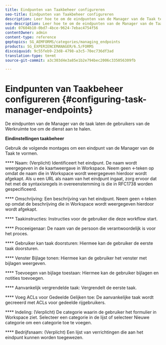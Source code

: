 ```yaml
---
title: Eindpunten van Taakbeheer configureren
seo-title: Eindpunten van Taakbeheer configureren
description: Leer hoe te om de eindpunten van de Manager van de Taak te vormen.
seo-description: Leer hoe te om de eindpunten van de Manager van de Taak te vormen.
uuid: 07604b10-0bd7-4bce-9624-7ebac4754f56
contentOwner: admin
content-type: reference
geptopics: SG_AEMFORMS/categories/managing_endpoints
products: SG_EXPERIENCEMANAGER/6.5/FORMS
discoiquuid: 9c55feb9-23d8-4798-a3c5-70ec736df3ad
translation-type: tm+mt
source-git-commit: a3c303d4e3a85e1b2e794bec2006c335056309fb

---
```



# Eindpunten van Taakbeheer configureren {#configuring-task-manager-endpoints}

De eindpunten van de Manager van de taak laten de gebruikers van de Werkruimte toe om de dienst aan te halen.

**Eindinstellingen taakbeheer**

Gebruik de volgende montages om een eindpunt van de Manager van de Taak te vormen.

**** Naam: (Verplicht) Identificeert het eindpunt. De naam wordt weergegeven in de kaartweergave in Workspace. Neem geen &lt;-teken op omdat de naam die in Workspace wordt weergegeven hierdoor wordt afgekapt. Als u een URL als naam van het eindpunt ingaat, zorg ervoor dat het met de syntaxisregels in overeenstemming is die in RFC1738 worden gespecificeerd.

**** Omschrijving: Een beschrijving van het eindpunt. Neem geen &lt;-teken op omdat de beschrijving die in Workspace wordt weergegeven hierdoor wordt afgekapt.

**** Taakinstructies: Instructies voor de gebruiker die deze workflow start.

**** Proceeigenaar: De naam van de persoon die verantwoordelijk is voor het proces.

**** Gebruiker kan taak doorsturen: Hiermee kan de gebruiker de eerste taak doorsturen.

**** Venster Bijlage tonen: Hiermee kan de gebruiker het venster met bijlagen weergeven.

**** Toevoegen van bijlage toestaan: Hiermee kan de gebruiker bijlagen en notities toevoegen.

**** Aanvankelijk vergrendelde taak: Vergrendelt de eerste taak.

**** Voeg ACLs voor Gedeelde Gelijken toe: De aanvankelijke taak wordt gecreeerd met ACLs voor gedeelde rijgebruikers.

**** Indeling: (Verplicht) De categorie waarin de gebruiker het formulier in Workspace ziet. Selecteer een categorie in de lijst of selecteer Nieuwe categorie om een categorie toe te voegen.

**** Bedrijfsnaam: (Verplicht) Een lijst van verrichtingen die aan het eindpunt kunnen worden toegewezen.
